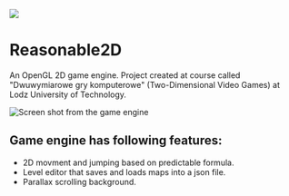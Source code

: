 [![](../../actions/workflows/cpp_cmake.yml/badge.svg)](../../actions)

# Reasonable2D

An OpenGL 2D game engine. Project created at course called "Dwuwymiarowe gry komputerowe" (Two-Dimensional Video Games) at Lodz University of Technology.

![Screen shot from the game engine](https://github.com/ReasonPsycho/Reasonable2D/assets/54778479/52e919ef-14b5-43c7-90b7-adab11efb06a)

## Game engine has following features:
- 2D movment and jumping based on predictable formula.
- Level editor that saves and loads maps into a json file.
- Parallax scrolling background.
